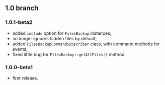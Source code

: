 ## 1.0 branch
### 1.0.1-beta2
* added `include` option for `FilesBackup` instances;
* no longer ignores hidden files by default;
* added `FilesBackupCommandSubscriber` class, with command methods for events;
* fixed little bug for `FilesBackup::getAllFiles()` method.

### 1.0.0-beta1
* first release.
